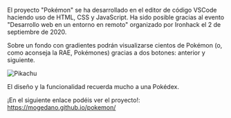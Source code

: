 El proyecto "Pokémon" se ha desarrollado en el editor de código VSCode haciendo uso de HTML, CSS y JavaScript. Ha sido posible gracias al evento "Desarrollo web en un entorno en remoto" organizado por Ironhack el 2 de septiembre de 2020.

Sobre un fondo con gradientes podrán visualizarse cientos de Pokémon (o, como aconseja la RAE, Pokémones) gracias a dos botones: anterior y siguiente. 

![Pikachu](https://user-images.githubusercontent.com/57304926/93534199-e8613b00-f944-11ea-863d-84f5ee6025f3.JPG)

El diseño y la funcionalidad recuerda mucho a una Pokédex.

¡En el siguiente enlace podéis ver el proyecto!: https://mogedano.github.io/pokemon/
